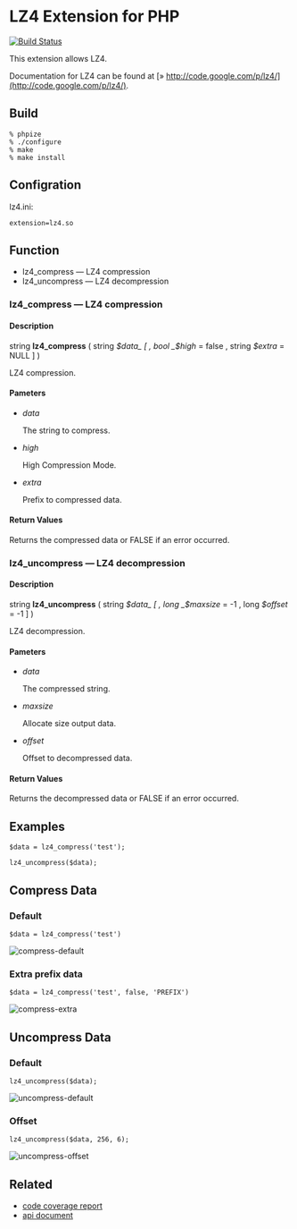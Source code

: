 # LZ4 Extension for PHP #

[![Build Status](https://secure.travis-ci.org/kjdev/php-ext-lz4.png?branch=master)](http://travis-ci.org/kjdev/php-ext-lz4)

This extension allows LZ4.

Documentation for LZ4 can be found at [» http://code.google.com/p/lz4/](http://code.google.com/p/lz4/).

## Build ##

    % phpize
    % ./configure
    % make
    % make install

## Configration ##

lz4.ini:

    extension=lz4.so

## Function ##

* lz4\_compress — LZ4 compression
* lz4\_uncompress — LZ4 decompression

### lz4\_compress — LZ4 compression ###

#### Description ####

string **lz4\_compress** ( string _$data_ [ , bool _$high_ = false , string _$extra_ = NULL ] )

LZ4 compression.

#### Pameters ####

* _data_

  The string to compress.

* _high_

  High Compression Mode.

* _extra_

  Prefix to compressed data.

#### Return Values ####

Returns the compressed data or FALSE if an error occurred.


### lz4\_uncompress — LZ4 decompression ###

#### Description ####

string **lz4\_uncompress** ( string _$data_ [ , long _$maxsize_ = -1 , long _$offset_ = -1 ] )

LZ4 decompression.

#### Pameters ####

* _data_

  The compressed string.

* _maxsize_

  Allocate size output data.

* _offset_

  Offset to decompressed data.

#### Return Values ####

Returns the decompressed data or FALSE if an error occurred.

## Examples ##

    $data = lz4_compress('test');

    lz4_uncompress($data);

## Compress Data ##

### Default ###

    $data = lz4_compress('test')

![compress-default](/kjdev/php-ext-lz4/raw/master/docs/compress-default.png)

### Extra prefix data ###

    $data = lz4_compress('test', false, 'PREFIX')

![compress-extra](/kjdev/php-ext-lz4/raw/master/docs/compress-extra.png)

## Uncompress Data ##

### Default ###

    lz4_uncompress($data);

![uncompress-default](/kjdev/php-ext-lz4/raw/master/docs/uncompress-default.png)

### Offset ###

    lz4_uncompress($data, 256, 6);

![uncompress-offset](/kjdev/php-ext-lz4/raw/master/docs/uncompress-offset.png)

## Related ##

* [code coverage report](http://gcov.at-ninja.jp/php-ext-lz4/)
* [api document](http://api.at-ninja.jp/php-ext-lz4/)
